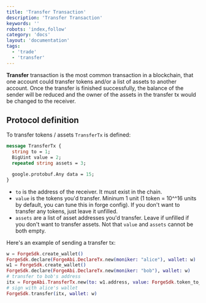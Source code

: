 ```yaml
---
title: 'Transfer Transaction'
description: 'Transfer Transaction'
keywords: ''
robots: 'index,follow'
category: 'docs'
layout: 'documentation'
tags:
  - 'trade'
  - 'transfer'
---
```


**Transfer** transaction is the most common transaction in a blockchain, that one account could transfer tokens and/or a list of assets to another account. Once the transfer is finished successfully, the balance of the sender will be reduced and the owner of the assets in the transfer tx would be changed to the receiver.

## Protocol definition

To transfer tokens / assets `TransferTx` is defined:

```proto
message TransferTx {
  string to = 1;
  BigUint value = 2;
  repeated string assets = 3;

  google.protobuf.Any data = 15;
}
```

- `to` is the address of the receiver. It must exist in the chain.
- `value` is the tokens you'd transfer. Mininum 1 unit (1 token = 10^^16 units by default, you can tune this in forge config). If you don't want to transfer any tokens, just leave it unfilled.
- `assets` are a list of asset addresses you'd transfer. Leave if unfilled if you don't want to transfer assets. Not that `value` and `assets` cannot be both empty.

Here's an example of sending a transfer tx:

```elixir
w = ForgeSdk.create_wallet()
ForgeSdk.declare(ForgeAbi.DeclareTx.new(moniker: "alice"), wallet: w)
w1 = ForgeSdk.create_wallet()
ForgeSdk.declare(ForgeAbi.DeclareTx.new(moniker: "bob"), wallet: w)
# transfer to bob's address
itx = ForgeAbi.TransferTx.new(to: w1.address, value: ForgeSdk.token_to_unit(1))
# sign with alice's wallet
ForgeSdk.transfer(itx, wallet: w)
```
